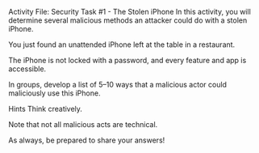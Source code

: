 Activity File: Security Task #1 - The Stolen iPhone
In this activity, you will determine several malicious methods an attacker could do with a stolen iPhone.

You just found an unattended iPhone left at the table in a restaurant.

The iPhone is not locked with a password, and every feature and app is accessible.

In groups, develop a list of 5–10 ways that a malicious actor could maliciously use this iPhone.

Hints
Think creatively.

Note that not all malicious acts are technical.

As always, be prepared to share your answers!


